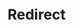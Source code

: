 ﻿---
layout: src/layouts/Redirect.astro
title: Redirect
redirect: /docs/octopus-rest-api/examples/accounts/create-azure-service-principal
pubDate:  2023-01-01
navSearch: false
navSitemap: false
navMenu: false
---

